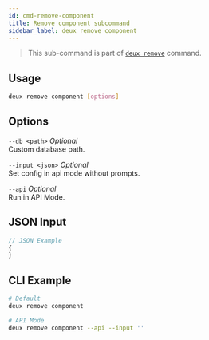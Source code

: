 ```yaml
---
id: cmd-remove-component
title: Remove component subcommand
sidebar_label: deux remove component
---
```


> This sub-command is part of [`deux remove`](cmd-remove.html) command.

## Usage
```bash
deux remove component [options]
```

## Options
`--db <path>` *Optional*  
Custom database path.

`--input <json>` *Optional*  
Set config in api mode without prompts.

`--api` *Optional*  
Run in API Mode.

## JSON Input
```javascript 
// JSON Example
{
}
```

## CLI Example
```bash
# Default
deux remove component

# API Mode
deux remove component --api --input ''
```
